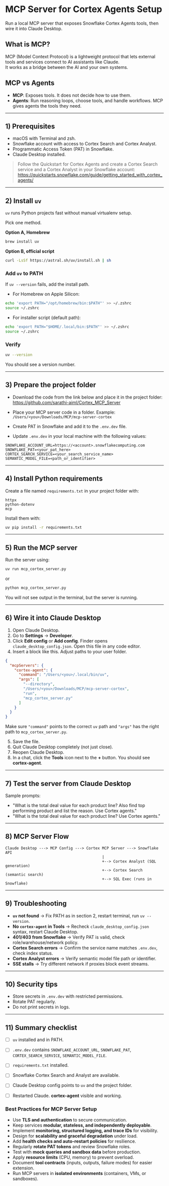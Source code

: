 
# MCP Server for Cortex Agents Setup

Run a local MCP server that exposes Snowflake Cortex Agents tools, then wire it into Claude Desktop.

## What is MCP?

MCP (Model Context Protocol) is a lightweight protocol that lets external tools and services connect to AI assistants like Claude.  
It works as a bridge between the AI and your own systems.


## MCP vs Agents

- **MCP**: Exposes tools. It does not decide how to use them.  
- **Agents**: Run reasoning loops, choose tools, and handle workflows. MCP gives agents the tools they need.  

---

## 1) Prerequisites

- macOS with Terminal and zsh.
- Snowflake account with access to Cortex Search and Cortex Analyst.
- Programmatic Access Token (PAT) in Snowflake.
- Claude Desktop installed.

> Follow the Quickstart for Cortex Agents and create a Cortex Search service and a Cortex Analyst in your Snowflake account:  
> https://quickstarts.snowflake.com/guide/getting_started_with_cortex_agents/

---

## 2) Install `uv`

`uv` runs Python projects fast without manual virtualenv setup.

Pick one method.

**Option A, Homebrew**

```bash
brew install uv
```

**Option B, official script**

```bash
curl -LsSf https://astral.sh/uv/install.sh | sh
```

### Add `uv` to PATH

If `uv --version` fails, add the install path.

- For Homebrew on Apple Silicon:

```bash
echo 'export PATH="/opt/homebrew/bin:$PATH"' >> ~/.zshrc
source ~/.zshrc
```

- For installer script (default path):

```bash
echo 'export PATH="$HOME/.local/bin:$PATH"' >> ~/.zshrc
source ~/.zshrc
```

### Verify

```bash
uv --version
```

You should see a version number.

---

## 3) Prepare the project folder

- Download the code from the link below and place it in the project folder:  
  https://github.com/sarathi-aiml/Cortex_MCP_Server

- Place your MCP server code in a folder. Example:  
  `/Users/<you>/Downloads/MCP/mcp-server-cortex`

- Create PAT in Snowflake and add it to the `.env.dev` file.

- Update `.env.dev` in your local machine with the following values:

```dotenv
SNOWFLAKE_ACCOUNT_URL=https://<account>.snowflakecomputing.com
SNOWFLAKE_PAT=<your_pat_here>
CORTEX_SEARCH_SERVICE=<your_search_service_name>
SEMANTIC_MODEL_FILE=<path_or_identifier>
```

---

## 4) Install Python requirements

Create a file named `requirements.txt` in your project folder with:

```text
httpx
python-dotenv
mcp
```

Install them with:

```bash
uv pip install -r requirements.txt
```

---

## 5) Run the MCP server

Run the server using:

```bash
uv run mcp_cortex_server.py
```

or

```bash
python mcp_cortex_server.py
```

You will not see output in the terminal, but the server is running.

---

## 6) Wire it into Claude Desktop

1. Open Claude Desktop.  
2. Go to **Settings** → **Developer**.  
3. Click **Edit config** or **Add config**. Finder opens `claude_desktop_config.json`. Open this file in any code editor.  
4. Insert a block like this. Adjust paths to your user folder.

```json
{
  "mcpServers": {
    "cortex-agent": {
      "command": "/Users/<you>/.local/bin/uv",
      "args": [
        "--directory",
        "/Users/<you>/Downloads/MCP/mcp-server-cortex",
        "run",
        "mcp_cortex_server.py"
      ]
    }
  }
}
```

Make sure `"command"` points to the correct `uv` path and `"args"` has the right path to `mcp_cortex_server.py`.

5. Save the file.  
6. Quit Claude Desktop completely (not just close).  
7. Reopen Claude Desktop.  
8. In a chat, click the **Tools** icon next to the **+** button. You should see **cortex-agent**.

---

## 7) Test the server from Claude Desktop

Sample prompts:

- "What is the total deal value for each product line? Also find top performing product and list the reason. Use Cortex agents."  
- "What is the total deal value for each product line? Use Cortex agents."  

---

## 8) MCP Server Flow

```text
Claude Desktop ---> MCP Config ---> Cortex MCP Server ---> Snowflake API
                                           |  
                                           +--> Cortex Analyst (SQL generation)
                                           +--> Cortex Search (semantic search)
                                           +--> SQL Exec (runs in Snowflake)
```

---

## 9) Troubleshooting

- **`uv` not found** → Fix PATH as in section 2, restart terminal, run `uv --version`.  
- **No `cortex-agent` in Tools** → Recheck `claude_desktop_config.json` syntax, restart Claude Desktop.  
- **401/403 from Snowflake** → Verify PAT is valid, check role/warehouse/network policy.  
- **Cortex Search errors** → Confirm the service name matches `.env.dev`, check index status.  
- **Cortex Analyst errors** → Verify semantic model file path or identifier.  
- **SSE stalls** → Try different network if proxies block event streams.  

---

## 10) Security tips

- Store secrets in `.env.dev` with restricted permissions.  
- Rotate PAT regularly.  
- Do not print secrets in logs.  

---

## 11) Summary checklist

- [ ] `uv` installed and in PATH.  
- [ ] `.env.dev` contains `SNOWFLAKE_ACCOUNT_URL`, `SNOWFLAKE_PAT`, `CORTEX_SEARCH_SERVICE`, `SEMANTIC_MODEL_FILE`.  
- [ ] `requirements.txt` installed.  
- [ ] Snowflake Cortex Search and Analyst are available.  
- [ ] Claude Desktop config points to `uv` and the project folder.  
- [ ] Restarted Claude. **cortex-agent** visible and working.  


### Best Practices for MCP Server Setup

- Use **TLS and authentication** to secure communication.  
- Keep services **modular, stateless, and independently deployable**.  
- Implement **monitoring, structured logging, and trace IDs** for visibility.  
- Design for **scalability and graceful degradation** under load.  
- Add **health checks and auto-restart policies** for resilience.  
- Regularly **rotate PAT tokens** and review Snowflake roles.  
- Test with **mock queries and sandbox data** before production.  
- Apply **resource limits** (CPU, memory) to prevent overload.  
- Document **tool contracts** (inputs, outputs, failure modes) for easier extension.  
- Run MCP servers in **isolated environments** (containers, VMs, or sandboxes). 
